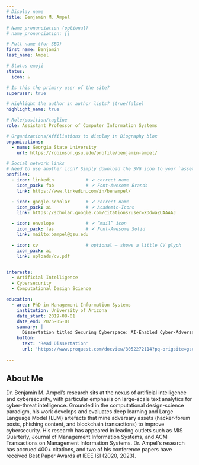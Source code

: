 ```yaml
---
# Display name
title: Benjamin M. Ampel

# Name pronunciation (optional)
# name_pronunciation: []

# Full name (for SEO)
first_name: Benjamin
last_name: Ampel

# Status emoji
status:
  icon: ☕️

# Is this the primary user of the site?
superuser: true

# Highlight the author in author lists? (true/false)
highlight_name: true

# Role/position/tagline
role: Assistant Professor of Computer Information Systems

# Organizations/Affiliations to display in Biography blox
organizations:
  - name: Georgia State University
    url: https://robinson.gsu.edu/profile/benjamin-ampel/

# Social network links
# Need to use another icon? Simply download the SVG icon to your `assets/media/icons/` folder.
profiles:
  - icon: linkedin            # ✔ correct name
    icon_pack: fab            # ✔ Font-Awesome Brands
    link: https://www.linkedin.com/in/benampel/

  - icon: google-scholar      # ✔ correct name
    icon_pack: ai             # ✔ Academic-Icons
    link: https://scholar.google.com/citations?user=XDdwaZUAAAAJ

  - icon: envelope            # ✔ “mail” icon
    icon_pack: fas            # ✔ Font-Awesome Solid
    link: mailto:bampel@gsu.edu

  - icon: cv                  # optional – shows a little CV glyph
    icon_pack: ai
    link: uploads/cv.pdf


interests:
  - Artificial Intelligence
  - Cybersecurity
  - Computational Design Science

education:
  - area: PhD in Management Information Systems
    institution: University of Arizona
    date_start: 2019-08-01
    date_end: 2025-05-01
    summary: |
      Dissertation titled Securing Cyberspace: AI-Enabled Cyber-Adversary Defense. Supervised by Dr. Hsinchun Chen. The committee also included Dr. Sue Brown, Dr. Jay F. Nunamaker Jr. Awarded the ACM SIGMIS Doctoral Dissertation Award at ICIS 2024.
    button:
      text: 'Read Dissertation'
      url: 'https://www.proquest.com/docview/3052272114?pq-origsite=gscholar&fromopenview=true&sourcetype=Dissertations%20&%20Theses'
    
---
```


## About Me

Dr. Benjamin M. Ampel’s research sits at the nexus of artificial intelligence and cybersecurity, with particular emphasis on large-scale text analytics for cyber-threat intelligence. Grounded in the computational design-science paradigm, his work develops and evaluates deep learning and Large Language Model (LLM) artefacts that mine adversary assets (hacker-forum posts, phishing content, and blockchain transactions) to improve cybersecurity. His research has appeared in leading outlets such as MIS Quarterly, Journal of Management Information Systems, and ACM Transactions on Management Information Systems. Dr. Ampel's research has accrued 400+ citations, and two of his conference papers have received Best Paper Awards at IEEE ISI (2020, 2023).
